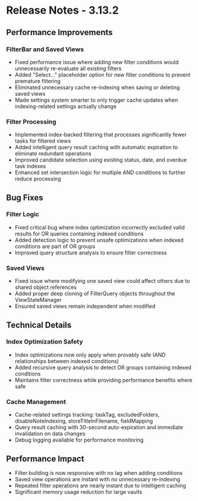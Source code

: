 # Release Notes - 3.13.2

## Performance Improvements

### FilterBar and Saved Views
- Fixed performance issue where adding new filter conditions would unnecessarily re-evaluate all existing filters
- Added "Select..." placeholder option for new filter conditions to prevent premature filtering
- Eliminated unnecessary cache re-indexing when saving or deleting saved views
- Made settings system smarter to only trigger cache updates when indexing-related settings actually change

### Filter Processing
- Implemented index-backed filtering that processes significantly fewer tasks for filtered views
- Added intelligent query result caching with automatic expiration to eliminate redundant operations
- Improved candidate selection using existing status, date, and overdue task indexes
- Enhanced set intersection logic for multiple AND conditions to further reduce processing

## Bug Fixes

### Filter Logic
- Fixed critical bug where index optimization incorrectly excluded valid results for OR queries containing indexed conditions
- Added detection logic to prevent unsafe optimizations when indexed conditions are part of OR groups
- Improved query structure analysis to ensure filter correctness

### Saved Views
- Fixed issue where modifying one saved view could affect others due to shared object references
- Added proper deep cloning of FilterQuery objects throughout the ViewStateManager
- Ensured saved views remain independent when modified

## Technical Details

### Index Optimization Safety
- Index optimizations now only apply when provably safe (AND relationships between indexed conditions)
- Added recursive query analysis to detect OR groups containing indexed conditions
- Maintains filter correctness while providing performance benefits where safe

### Cache Management
- Cache-related settings tracking: taskTag, excludedFolders, disableNoteIndexing, storeTitleInFilename, fieldMapping
- Query result caching with 30-second auto-expiration and immediate invalidation on data changes
- Debug logging available for performance monitoring

## Performance Impact

- Filter building is now responsive with no lag when adding conditions
- Saved view operations are instant with no unnecessary re-indexing
- Repeated filter operations are nearly instant due to intelligent caching
- Significant memory usage reduction for large vaults

